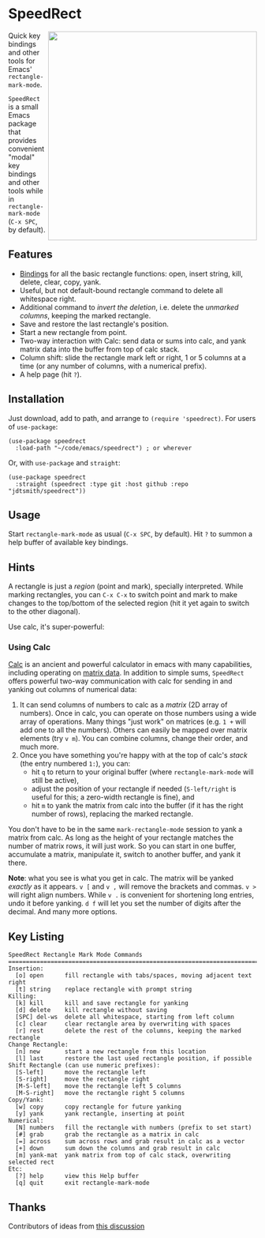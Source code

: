 # SpeedRect
<img src="https://user-images.githubusercontent.com/93749/223541236-cd77d56c-d1d0-40cd-8d69-f6c12dfe3d3a.png" width=423 align="right">


Quick key bindings and other tools for Emacs' `rectangle-mark-mode`.

`SpeedRect` is a small Emacs package that provides convenient "modal" key bindings and other tools while in `rectangle-mark-mode` (`C-x SPC`, by default).

## Features

- [Bindings](#key-listing) for all the basic rectangle functions: open, insert string, kill, delete, clear, copy, yank.
- Useful, but not default-bound rectangle command to delete all whitespace right.
- Additional command to _invert the deletion_, i.e. delete the _unmarked columns_, keeping the marked rectangle.
- Save and restore the last rectangle's position.
- Start a new rectangle from point. 
- Two-way interaction with Calc: send data or sums into calc, and yank matrix data into the buffer from top of calc stack.
- Column shift: slide the rectangle mark left or right, 1 or 5 columns at a time (or any number of columns, with a numerical prefix). 
- A help page (hit `?`). 

## Installation

Just download, add to path, and arrange to `(require 'speedrect)`.  For users of `use-package`:

```elisp
(use-package speedrect
  :load-path "~/code/emacs/speedrect") ; or wherever
```

Or, with `use-package` and `straight`:

```elisp
(use-package speedrect
  :straight (speedrect :type git :host github :repo "jdtsmith/speedrect"))
```
## Usage

Start `rectangle-mark-mode` as usual (`C-x SPC`, by default).  Hit `?` to summon a help buffer of available key bindings.


## Hints

A rectangle is just a _region_ (point and mark), specially interpreted.  While marking rectangles, you can `C-x C-x` to switch point and mark to make changes to the top/bottom of the selected region (hit it yet again to switch to the other diagonal).

Use calc, it's super-powerful:

### Using Calc

[Calc](https://www.gnu.org/software/emacs/manual/html_mono/calc.html) is an ancient and powerful calculator in emacs with many capabilities, including operating on [matrix data](https://www.gnu.org/software/emacs/manual/html_node/calc/Matrix-Tutorial.html).  In addition to simple sums, `SpeedRect` offers powerful two-way communication with calc for sending in and yanking out columns of numerical data:

1. It can send columns of numbers to calc as a _matrix_ (2D array of numbers).  Once in calc, you can operate on those numbers using a wide array of operations.  Many things "just work" on matrices (e.g. `1 +` will add one to all the numbers).  Others can easily be mapped over matrix elements (try `v m`). You can combine columns, change their order, and much more.
2. Once you have something you're happy with at the top of calc's *stack* (the entry numbered `1:`), you can:
    - hit `q` to return to your original buffer (where `rectangle-mark-mode` will still be active),
    - adjust the position of your rectangle if needed (`S-left/right` is useful for this; a zero-width rectangle is fine), and
    - hit `m` to yank the matrix from calc into the buffer (if it has the right number of rows), replacing the marked rectangle.

You don't have to be in the same `mark-rectangle-mode` session to yank a matrix from calc.  As long as the height of your rectangle matches the number of matrix rows, it will just work.  So you can start in one buffer, accumulate a matrix, manipulate it, switch to another buffer, and yank it there.

**Note**: what you see is what you get in calc.  The matrix will be yanked _exactly_ as it appears.  `v [` and `v ,` will remove the brackets and commas.  `v >` will right align numbers.  While `v .` is convenient for shortening long entries, undo it before yanking.  `d f` will let you set the number of digits after the decimal.  And many more options.  

## Key Listing

```
SpeedRect Rectangle Mark Mode Commands
============================================================================
Insertion:
  [o] open      fill rectangle with tabs/spaces, moving adjacent text right
  [t] string    replace rectangle with prompt string
Killing:
  [k] kill      kill and save rectangle for yanking
  [d] delete    kill rectangle without saving
  [SPC] del-ws  delete all whitespace, starting from left column
  [c] clear     clear rectangle area by overwriting with spaces
  [r] rest      delete the rest of the columns, keeping the marked rectangle
Change Rectangle:
  [n] new       start a new rectangle from this location
  [l] last      restore the last used rectangle position, if possible
Shift Rectangle (can use numeric prefixes):
  [S-left]      move the rectangle left
  [S-right]     move the rectangle right
  [M-S-left]    move the rectangle left 5 columns
  [M-S-right]   move the rectangle right 5 columns
Copy/Yank:
  [w] copy      copy rectangle for future yanking
  [y] yank      yank rectangle, inserting at point
Numerical:
  [N] numbers   fill the rectangle with numbers (prefix to set start)
  [#] grab      grab the rectangle as a matrix in calc
  [=] across    sum across rows and grab result in calc as a vector
  [+] down      sum down the columns and grab result in calc
  [m] yank-mat  yank matrix from top of calc stack, overwriting selected rect
Etc:
  [?] help      view this Help buffer
  [q] quit      exit rectangle-mark-mode
```

## Thanks
 Contributors of ideas from [this discussion](https://www.reddit.com/r/emacs/comments/11k9u73/a_tiny_modal_rectanglemarkmode/)
